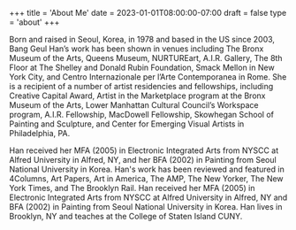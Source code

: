 +++
title = 'About Me'
date = 2023-01-01T08:00:00-07:00
draft = false
type = 'about'
+++

Born and raised in Seoul, Korea, in 1978 and based in the US since 2003, Bang Geul Han’s work has been shown in venues including The Bronx Museum of the Arts, Queens Museum, NURTUREart, A.I.R. Gallery, The 8th Floor at The Shelley and Donald Rubin Foundation, Smack Mellon in New York City, and Centro Internazionale per l’Arte Contemporanea in Rome. She is a recipient of a number of artist residencies and fellowships, including Creative Capital Award, Artist in the Marketplace program at the Bronx Museum of the Arts, Lower Manhattan Cultural Council’s Workspace program, A.I.R. Fellowship, MacDowell Fellowship, Skowhegan School of Painting and Sculpture, and Center for Emerging Visual Artists in Philadelphia, PA. 

Han received her MFA (2005) in Electronic Integrated Arts from NYSCC at Alfred University in Alfred, NY, and her BFA (2002) in Painting from Seoul National University in Korea. Han's work has been reviewed and featured in 4Columns, Art Papers, Art in America, The AMP, The New Yorker, The New York Times, and The Brooklyn Rail. Han received her MFA (2005) in Electronic Integrated Arts from NYSCC at Alfred University in Alfred, NY and BFA (2002) in Painting from Seoul National University in Korea. Han lives in Brooklyn, NY and teaches at the College of Staten Island CUNY.